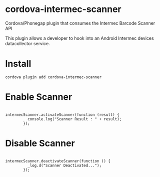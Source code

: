 # cordova-intermec-scanner
Cordova/Phonegap plugin that consumes the Intermec Barcode Scanner API

This plugin allows a developer to hook into an Android Intermec devices datacollector service.

# Install

<code>cordova plugin add cordova-intermec-scanner</code>

# Enable Scanner
<code>
intermecScanner.activateScanner(function (result) {
          console.log("Scanner Result : " + result);
        });
</code>

# Disable Scanner
<code>
intermecScanner.deactivateScanner(function () {
          _log.d("Scanner Deactivated...");
        });
</code>
